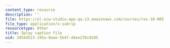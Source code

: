 ```yaml
---
content_type: resource
description: ''
file: https://ol-ocw-studio-app-qa.s3.amazonaws.com/courses/res-18-005-highlights-of-calculus-spring-2010/3d54d523195a9aae5b47d4ee270c0295_I_ril7ToAi4.srt
file_type: application/x-subrip
resourcetype: Other
title: 3play caption file
uid: 3d54d523-195a-9aae-5b47-d4ee270c0295
---
```

